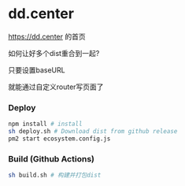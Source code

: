 # dd.center

<https://dd.center> 的首页

如何让好多个dist重合到一起?

只要设置baseURL

就能通过自定义router写页面了

### Deploy

```sh
npm install # install
sh deploy.sh # Download dist from github release
pm2 start ecosystem.config.js
```

### Build (Github Actions)

```sh
sh build.sh # 构建并打包dist
```


